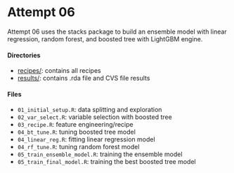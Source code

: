# Attempt 06

Attempt 06 uses the stacks package to build an ensemble model with linear regression, random forest, and boosted tree with LightGBM engine.

#### Directories

-   [recipes/](./recipes/): contains all recipes
-   [results/](./results/): contains .rda file and CVS file results

#### Files

-   `01_initial_setup.R`: data splitting and exploration
-   `02_var_select.R`: variable selection with boosted tree
-   `03_recipe.R`: feature engineering/recipe
-   `04_bt_tune.R`: tuning boosted tree model
-   `04_linear_reg.R`: fitting linear regression model
-   `04_rf_tune.R`: tuning random forest model
-   `05_train_ensemble_model.R`: training the ensemble model
-   `05_train_final_model.R`: training the best boosted tree model

